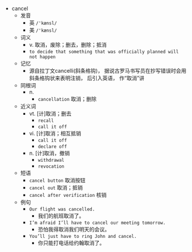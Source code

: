 - cancel
  - 发音
    - 英 `/'kænsl/`
    - 美 `/'kænsl/`
  - 词义
    - v. 取消，废除；删去，删除；抵消
    - `to decide that something that was officially planned will not happen`
  - 记忆
    - 源自拉丁文cancelli(斜条格钩)， 据说古罗马书写员在抄写错误时会用斜条格钩状来表明注销， 后引入英语， 作“取消”讲
  - 同根词
    - n.
      - `cancellation` 取消；删除
  - 近义词
    - vt. [计]取消；删去
      - `recall`
      - `call it off`
    - vi. [计]取消；相互抵销
      - `call it off`
      - `declare off`
    - n. [计]取消，撤销
      - `withdrawal`
      - `revocation`
  - 短语
    - `cancel button` 取消按钮 
    - `cancel out` 取消；抵销 
    - `cancel after verification` 核销 
  - 例句
    - `Our flight was cancelled.`
      - 我们的航班取消了。
    - `I’m afraid I’ll have to cancel our meeting tomorrow.`
      - 恐怕我得取消我们明天的会议。
    - `You’ll just have to ring John and cancel.`
      - 你只能打电话给约翰取消了。

